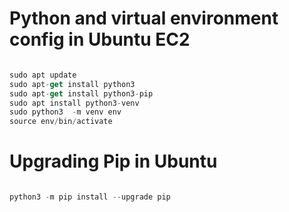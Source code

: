 # Python and virtual environment config in Ubuntu EC2 #

```js

sudo apt update
sudo apt-get install python3
sudo apt-get install python3-pip
sudo apt install python3-venv
sudo python3  -m venv env
source env/bin/activate

```

# Upgrading Pip in Ubuntu #

```js

python3 -m pip install --upgrade pip

```